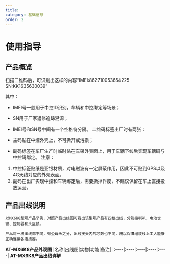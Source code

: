```yaml
---
title: 
category: 基础信息
order: 2
---
```


# 使用指导
## 产品概览
扫描二维码后，可识别出这样的内容“IMEI:862710053654225 SN:KK1635630039”

其中：

* IMEI号一般用于中控ID识别，车辆和中控绑定等场景；
* SN用于厂家返修追踪溯源；
* IMEI号和SN号中间有一个空格符分隔。
二维码标签出厂时有两张：

* 主码贴在中控外壳上，不可撕开或污损；
* 副码标签在车厂生产时临时贴在车架外表面上，用于车辆下线后实现车辆码与中控码绑定。
注意：

1. 中控标签贴纸是亚银材质，对电磁波有一定屏蔽作用，因此不可贴到GPS以及4G天线对应的外壳表面。
2. 副码在出厂实现中控和车辆绑定后，需要撕掉作废，不建议保留在车上直接投放运营。

## 产品出线说明

    以MX6K8型号产品举例，对照产品出线图可看出该型号产品有四根出线，分别接喇叭、电池仓锁、控制器和头盔锁。
    
    产品每一根出线都不同，有公母头之分，出线接头内的芯数也不同，用以保障组装线上工人能够正确连接各连接器。

**AT-MX6K8产品外观图**
|名称|出线图|实物|功能|备注|
|:----|:----|:----|:----|:----|
**AT-MX6K8产品出线详解**